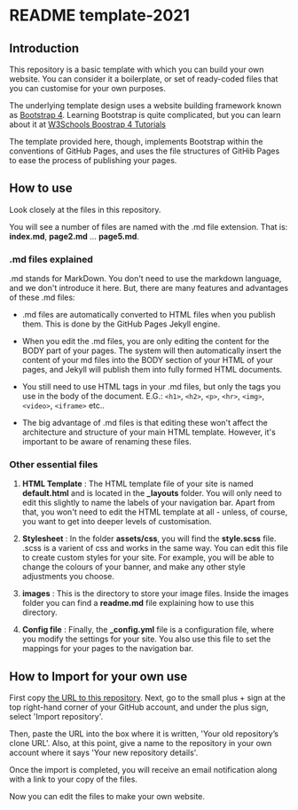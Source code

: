 # README template-2021

## Introduction

This repository is a basic template with which you can build your own website. You can consider it a boilerplate, or set of ready-coded files that you can customise for your own purposes. 

The underlying template design uses a website building framework known as <a href="https://getbootstrap.com/docs/4.0/getting-started/introduction/">Bootstrap 4</a>. Learning Bootstrap is quite complicated, but you can learn about it at <a href="https://www.w3schools.com/bootstrap4/">W3Schools Boostrap 4 Tutorials</a>

The template provided here, though, implements Bootstrap within the conventions of GitHub Pages, and uses the file structures of GitHib Pages to ease the process of publishing your pages.

## How to use

Look closely at the files in this repository. 

You will see a number of files are named with the .md file extension. That is: **index.md**, **page2.md** … **page5.md**. 

### .md files explained

.md stands for MarkDown. You don't need to use the markdown language, and we don't introduce it here. But, there are many features and advantages of these .md files:

* .md files are automatically converted to HTML files when you publish them. This is done by the GitHub Pages Jekyll engine. 

* When you edit the .md files, you are only editing the content for the BODY part of your pages. The system will then automatically insert the content of your md files into the BODY section of your HTML of your pages, and Jekyll will publish them into fully formed HTML documents.

* You still need to use HTML tags in your .md files, but only the tags you use in the body of the document. E.G.: `<h1>`, `<h2>`, `<p>`, `<hr>`, `<img>`, `<video>`, `<iframe>` etc..

* The big advantage of .md files is that editing these won't affect the architecture and structure of your main HTML template. However, it's important to be aware of renaming these files. 

### Other essential files

1. **HTML Template** : The HTML template file of your site is named **default.html** and is located in the **&#95;layouts** folder. You will only need to edit this slightly to name the labels of your navigation bar.  Apart from that, you won't need to edit the HTML template at all - unless, of course, you want to get into deeper levels of customisation.

2. **Stylesheet** : In the folder **assets/css**, you will find the **style.scss** file. .scss is a varient of css and works in the same way. You can edit this file to create custom styles for your site. For example, you will be able to change the colours of your banner, and make any other style adjustments you choose.

3. **images** : This is the directory to store your image files. Inside the images folder you can find a **readme.md** file explaining how to use this directory.

4. **Config file** : Finally, the **&#95;config.yml** file is a configuration file, where you modify the settings for your site. You also use this file to set the mappings for your pages to the navigation bar.

## How to Import for your own use

First copy <a href="https://github.com/martinbarge/template-2021">the URL to this repository</a>.
Next, go to the small plus + sign at the top right-hand corner of your GitHub account, and under the plus sign, select 'Import repository'.

Then, paste the URL into the box where it is written, 'Your old repository’s clone URL'. Also, at this point, give a name to the repository in your own account where it says 'Your new repository details'.

Once the import is completed, you will receive an email notification along with a link to your copy of the files. 

Now you can edit the files to make your own website.

